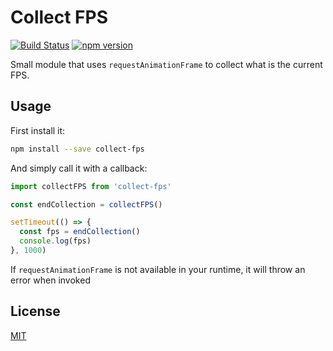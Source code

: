 # Collect FPS

[![Build Status](https://travis-ci.org/batata-frita/collect-fps.svg)](https://travis-ci.org/batata-frita/collect-fps)
[![npm version](https://badge.fury.io/js/collect-fps.svg)](https://badge.fury.io/js/collect-fps)

Small module that uses `requestAnimationFrame` to collect what is the current FPS.

## Usage

First install it:

```bash
npm install --save collect-fps
```

And simply call it with a callback:

```javascript
import collectFPS from 'collect-fps'

const endCollection = collectFPS()

setTimeout(() => {
  const fps = endCollection()
  console.log(fps)
}, 1000)
```

If `requestAnimationFrame` is not available in your runtime, it will throw an error when invoked

## License

[MIT](LICENSE)
